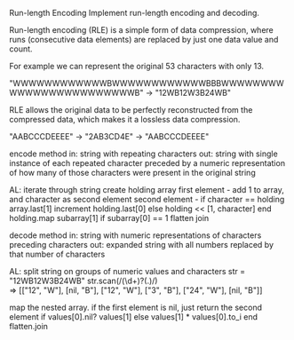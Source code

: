 Run-length Encoding
Implement run-length encoding and decoding.

Run-length encoding (RLE) is a simple form of data compression, where runs (consecutive data elements) are replaced by just one data value and count.

For example we can represent the original 53 characters with only 13.

"WWWWWWWWWWWWBWWWWWWWWWWWWBBBWWWWWWWWWWWWWWWWWWWWWWWWB"  ->  "12WB12W3B24WB"

RLE allows the original data to be perfectly reconstructed from the compressed data, which makes it a lossless data compression.

"AABCCCDEEEE"  ->  "2AB3CD4E"  ->  "AABCCCDEEEE"


encode method
in: string with repeating characters
out: string with single instance of each repeated character preceded by a numeric representation of how many of those characters were present in the original string

AL:
iterate through string
create holding array
first element - add 1 to array, and character as second element
second element -
  if character == holding array.last[1]
    increment holding.last[0]
  else
    holding << [1, character]
  end
holding.map
  subarray[1] if subarray[0] == 1
flatten
join  

decode method
in: string with numeric representations of characters preceding characters
out: expanded string with all numbers replaced by that number of characters

AL:
split string on groups of numeric values and characters
str = "12WB12W3B24WB"
str.scan(/(\d+)?(.)/)  
=> [["12", "W"], [nil, "B"], ["12", "W"], ["3", "B"], ["24", "W"], [nil, "B"]]

map the nested array.
if the first element is nil, just return the second element
if values[0].nil?
  values[1]
else
  values[1] * values[0].to_i
end
flatten.join   
